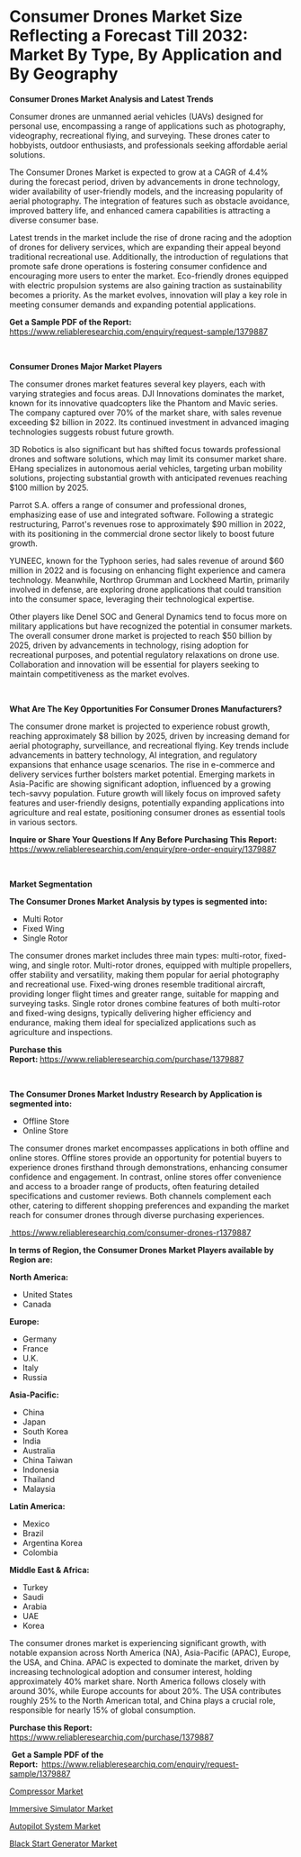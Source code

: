 <p><h1>Consumer Drones Market Size Reflecting a Forecast Till 2032: Market By Type, By Application and By Geography</h1></p><p><strong>Consumer Drones Market Analysis and Latest Trends</strong></p>
<p><p>Consumer drones are unmanned aerial vehicles (UAVs) designed for personal use, encompassing a range of applications such as photography, videography, recreational flying, and surveying. These drones cater to hobbyists, outdoor enthusiasts, and professionals seeking affordable aerial solutions. </p><p>The Consumer Drones Market is expected to grow at a CAGR of 4.4% during the forecast period, driven by advancements in drone technology, wider availability of user-friendly models, and the increasing popularity of aerial photography. The integration of features such as obstacle avoidance, improved battery life, and enhanced camera capabilities is attracting a diverse consumer base. </p><p>Latest trends in the market include the rise of drone racing and the adoption of drones for delivery services, which are expanding their appeal beyond traditional recreational use. Additionally, the introduction of regulations that promote safe drone operations is fostering consumer confidence and encouraging more users to enter the market. Eco-friendly drones equipped with electric propulsion systems are also gaining traction as sustainability becomes a priority. As the market evolves, innovation will play a key role in meeting consumer demands and expanding potential applications.</p></p>
<p><strong>Get a Sample PDF of the Report:&nbsp;</strong> <a href="https://www.reliableresearchiq.com/enquiry/request-sample/1379887?utm_campaign=1123&utm_medium=2&utm_source=Github&utm_content=ia&utm_term=23022025&utm_id=consumer-drones">https://www.reliableresearchiq.com/enquiry/request-sample/1379887</a></p>
<p>&nbsp;</p>
<p><strong>Consumer Drones Major Market Players</strong></p>
<p><p>The consumer drones market features several key players, each with varying strategies and focus areas. DJI Innovations dominates the market, known for its innovative quadcopters like the Phantom and Mavic series. The company captured over 70% of the market share, with sales revenue exceeding $2 billion in 2022. Its continued investment in advanced imaging technologies suggests robust future growth.</p><p>3D Robotics is also significant but has shifted focus towards professional drones and software solutions, which may limit its consumer market share. EHang specializes in autonomous aerial vehicles, targeting urban mobility solutions, projecting substantial growth with anticipated revenues reaching $100 million by 2025.</p><p>Parrot S.A. offers a range of consumer and professional drones, emphasizing ease of use and integrated software. Following a strategic restructuring, Parrot's revenues rose to approximately $90 million in 2022, with its positioning in the commercial drone sector likely to boost future growth.</p><p>YUNEEC, known for the Typhoon series, had sales revenue of around $60 million in 2022 and is focusing on enhancing flight experience and camera technology. Meanwhile, Northrop Grumman and Lockheed Martin, primarily involved in defense, are exploring drone applications that could transition into the consumer space, leveraging their technological expertise.</p><p>Other players like Denel SOC and General Dynamics tend to focus more on military applications but have recognized the potential in consumer markets. The overall consumer drone market is projected to reach $50 billion by 2025, driven by advancements in technology, rising adoption for recreational purposes, and potential regulatory relaxations on drone use. Collaboration and innovation will be essential for players seeking to maintain competitiveness as the market evolves.</p></p>
<p>&nbsp;</p>
<p><strong>What Are The Key Opportunities For Consumer Drones Manufacturers?</strong></p>
<p><p>The consumer drone market is projected to experience robust growth, reaching approximately $8 billion by 2025, driven by increasing demand for aerial photography, surveillance, and recreational flying. Key trends include advancements in battery technology, AI integration, and regulatory expansions that enhance usage scenarios. The rise in e-commerce and delivery services further bolsters market potential. Emerging markets in Asia-Pacific are showing significant adoption, influenced by a growing tech-savvy population. Future growth will likely focus on improved safety features and user-friendly designs, potentially expanding applications into agriculture and real estate, positioning consumer drones as essential tools in various sectors.</p></p>
<p><strong>Inquire or Share Your Questions If Any Before Purchasing This Report:</strong> <a href="https://www.reliableresearchiq.com/enquiry/pre-order-enquiry/1379887?utm_campaign=1123&utm_medium=2&utm_source=Github&utm_content=ia&utm_term=23022025&utm_id=consumer-drones">https://www.reliableresearchiq.com/enquiry/pre-order-enquiry/1379887</a></p>
<p>&nbsp;</p>
<p><strong>Market Segmentation</strong></p>
<p><strong>The Consumer Drones Market Analysis by types is segmented into:</strong></p>
<p><ul><li>Multi Rotor</li><li>Fixed Wing</li><li>Single Rotor</li></ul></p>
<p><p>The consumer drones market includes three main types: multi-rotor, fixed-wing, and single rotor. Multi-rotor drones, equipped with multiple propellers, offer stability and versatility, making them popular for aerial photography and recreational use. Fixed-wing drones resemble traditional aircraft, providing longer flight times and greater range, suitable for mapping and surveying tasks. Single rotor drones combine features of both multi-rotor and fixed-wing designs, typically delivering higher efficiency and endurance, making them ideal for specialized applications such as agriculture and inspections.</p></p>
<p><strong>Purchase this Report:&nbsp;</strong><a href="https://www.reliableresearchiq.com/purchase/1379887?utm_campaign=1123&utm_medium=2&utm_source=Github&utm_content=ia&utm_term=23022025&utm_id=consumer-drones">https://www.reliableresearchiq.com/purchase/1379887</a></p>
<p>&nbsp;</p>
<p><strong>The Consumer Drones Market Industry Research by Application is segmented into:</strong></p>
<p><ul><li>Offline Store</li><li>Online Store</li></ul></p>
<p><p>The consumer drones market encompasses applications in both offline and online stores. Offline stores provide an opportunity for potential buyers to experience drones firsthand through demonstrations, enhancing consumer confidence and engagement. In contrast, online stores offer convenience and access to a broader range of products, often featuring detailed specifications and customer reviews. Both channels complement each other, catering to different shopping preferences and expanding the market reach for consumer drones through diverse purchasing experiences.</p></p>
<p><a href="https://www.reliableresearchiq.com/consumer-drones-r1379887?utm_campaign=1123&utm_medium=2&utm_source=Github&utm_content=ia&utm_term=23022025&utm_id=consumer-drones">&nbsp;https://www.reliableresearchiq.com/consumer-drones-r1379887</a></p>
<p><strong>In terms of Region, the Consumer Drones Market Players available by Region are:</strong></p>
<p>
    <p> <strong> North America: </strong>
        <ul>
            <li>United States</li>
            <li>Canada</li>
        </ul>
        </p> 
    <p> <strong> Europe: </strong>
        <ul>
            <li>Germany</li>
            <li>France</li>
            <li>U.K.</li>
            <li>Italy</li>
            <li>Russia</li>
        </ul>
        </p> 
    <p> <strong> Asia-Pacific: </strong>
        <ul>
            <li>China</li>
            <li>Japan</li>
            <li>South Korea</li>
            <li>India</li>
            <li>Australia</li>
            <li>China Taiwan</li>
            <li>Indonesia</li>
            <li>Thailand</li>
            <li>Malaysia</li>
        </ul>
        </p> 
    <p> <strong> Latin America: </strong>
        <ul>
            <li>Mexico</li>
            <li>Brazil</li>
            <li>Argentina Korea</li>
            <li>Colombia</li>
        </ul>
        </p> 
    <p> <strong> Middle East & Africa: </strong>
        <ul>
            <li>Turkey</li>
            <li>Saudi</li>
            <li>Arabia</li>
            <li>UAE</li>
            <li>Korea</li>
        </ul>
    </p>
    </p>
<p><p>The consumer drones market is experiencing significant growth, with notable expansion across North America (NA), Asia-Pacific (APAC), Europe, the USA, and China. APAC is expected to dominate the market, driven by increasing technological adoption and consumer interest, holding approximately 40% market share. North America follows closely with around 30%, while Europe accounts for about 20%. The USA contributes roughly 25% to the North American total, and China plays a crucial role, responsible for nearly 15% of global consumption.</p></p>
<p><strong>Purchase this Report: </strong><a href="https://www.reliableresearchiq.com/purchase/1379887?utm_campaign=1123&utm_medium=2&utm_source=Github&utm_content=ia&utm_term=23022025&utm_id=consumer-drones">https://www.reliableresearchiq.com/purchase/1379887</a></p>
<p>&nbsp;<strong>Get a Sample PDF of the Report:&nbsp;&nbsp;</strong><a href="https://www.reliableresearchiq.com/enquiry/request-sample/1379887?utm_campaign=1123&utm_medium=2&utm_source=Github&utm_content=ia&utm_term=23022025&utm_id=consumer-drones">https://www.reliableresearchiq.com/enquiry/request-sample/1379887</a></p>
<p><strong></strong></p>
<p><p><a href="https://github.com/boudykodumi/Market-Research-Report-List-1/blob/main/compressor-market.md?utm_campaign=1123&utm_medium=2&utm_source=Github&utm_content=ia&utm_term=23022025&utm_id=consumer-drones">Compressor Market</a></p><p><a href="https://github.com/vsiljgestel/Market-Research-Report-List-1/blob/main/immersive-simulator-market.md?utm_campaign=1123&utm_medium=2&utm_source=Github&utm_content=ia&utm_term=23022025&utm_id=consumer-drones">Immersive Simulator Market</a></p><p><a href="https://github.com/iousefzuzic/Market-Research-Report-List-1/blob/main/autopilot-system-market.md?utm_campaign=1123&utm_medium=2&utm_source=Github&utm_content=ia&utm_term=23022025&utm_id=consumer-drones">Autopilot System Market</a></p><p><a href="https://github.com/belhejmawoue/Market-Research-Report-List-1/blob/main/black-start-generator-market.md?utm_campaign=1123&utm_medium=2&utm_source=Github&utm_content=ia&utm_term=23022025&utm_id=consumer-drones">Black Start Generator Market</a></p></p>